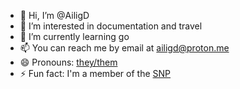 - 👋 Hi, I’m @AiligD
- 👀 I’m interested in documentation and travel
- 🌱 I’m currently learning go
- 📫 You can reach me by email at <ailigd@proton.me>
- 😄 Pronouns: [they/them](https://en.pronouns.page/@AiligD)
- ⚡ Fun fact: I'm a member of the [SNP](https://snp.org)
